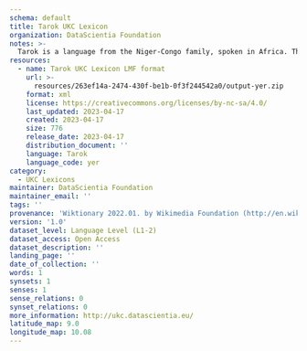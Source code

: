 ```yaml
---
schema: default
title: Tarok UKC Lexicon
organization: DataScientia Foundation
notes: >-
  Tarok is a language from the Niger-Congo family, spoken in Africa. The UKC Lexicon of Tarok is represented as a lexico-semantic network. It consists of words, word senses, synsets, as well as sense-level and synset-level relationships.
resources:
  - name: Tarok UKC Lexicon LMF format
    url: >-
      resources/263ef14a-2474-430f-be1b-0f3f244542a0/output-yer.zip
    format: xml
    license: https://creativecommons.org/licenses/by-nc-sa/4.0/
    last_updated: 2023-04-17
    created: 2023-04-17
    size: 776
    release_date: 2023-04-17
    distribution_document: ''
    language: Tarok
    language_code: yer
category:
  - UKC Lexicons
maintainer: DataScientia Foundation
maintainer_email: ''
tags: ''
provenance: 'Wiktionary 2022.01. by Wikimedia Foundation (http://en.wiktionary.org); Princeton WordNet 2.1 by Princeton University (https://wordnet.princeton.edu)'
version: '1.0'
dataset_level: Language Level (L1-2)
dataset_access: Open Access
dataset_description: ''
landing_page: ''
date_of_collection: ''
words: 1
synsets: 1
senses: 1
sense_relations: 0
synset_relations: 0
more_information: http://ukc.datascientia.eu/
latitude_map: 9.0
longitude_map: 10.08
---
```

